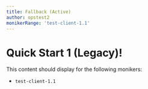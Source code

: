 ```yaml
---
title: Fallback (Active)
author: opstest2
monikerRange: 'test-client-1.1'
---
```


# Quick Start 1 (Legacy)!

This content should display for the following monikers:

* `test-client-1.1`